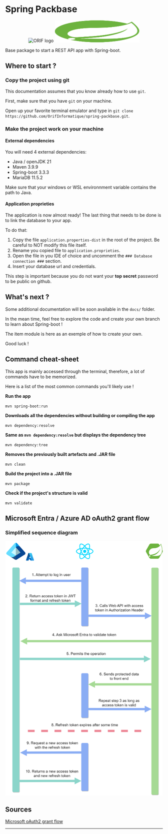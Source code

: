 # Spring Packbase
<p>
    <div style="text-align: center;">
        <img src="https://sectioninformatique.ch/wp-content/uploads/2021/09/Logo_Orif__70.jpg" width=40% height=40% alt="ORIF logo"></a>
        <img src="src/main/resources/static/images/spring_boot.svg" width="271" height="70" alt="Spring Boot logo">
    </div>
</p>

Base package to start a REST API app with Spring-boot.


## Where to start ?

### Copy the project using git

This documentation assumes that you know already how to use `git`.

First, make sure that you have `git` on your machine.

Open up your favorite terminal emulator and type in `git clone https://github.com/OrifInformatique/spring-packbase.git`.

### Make the project work on your machine

#### External dependencies

You will need 4 external dependencies:

- Java / openJDK 21
- Maven 3.9.9
- Spring-boot 3.3.3
- MariaDB 11.5.2

Make sure that your windows or WSL environnment variable contains the path to Java.

#### Application proprieties
The application is now almost ready!
The last thing that needs to be done is to link the database to your app.

To do that:
1. Copy the file `application.properties-dist` in the root of the project. Be careful to NOT modify this file itself.
2. Rename you copied file to `application.proprieties`.
3. Open the file in you IDE of choice and uncomment the `### Database connection ###` section.
4. Insert your database url and credentials.

This step is important because you do not want your **top secret** password to be public on github.

## What's next ?

Some additional documentation will be soon available in the `docs/` folder.

In the mean time, feel free to explore the code and create your own branch to
learn about Spring-boot !

The item module is here as an exemple of how to create your own.

Good luck !

## Command cheat-sheet

This app is mainly accessed through the terminal, therefore, a lot of commands
have to be memorized.

Here is a list of the most common commands you'll likely use !

**Run the app**

`mvn spring-boot:run`

**Downloads all the dependencies without building or compiling the app**

`mvn dependency:resolve`

**Same as `mvn dependency:resolve` but displays the dependency tree**

`mvn dependency:tree`

**Removes the previously built artefacts and .JAR file**

`mvn clean`

**Build the project into a .JAR file**

`mvn package`

**Check if the project's structure is valid**

`mvn validate`

## Microsoft Entra / Azure AD oAuth2 grant flow

### Simplified sequence diagram
<p>
    <img src="src/main/resources/static/images/oauth2_sequence_diagram.png" alt="simplified oAuth 2 sequence diagram">
</p>


## Sources

[Microsoft oAuth2 grant flow](https://learn.microsoft.com/en-us/entra/identity-platform/v2-oauth2-auth-code-flow)

---
